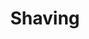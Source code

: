 ---
pid: LLP239
title: Shaving
location_transcription: 
zipcode: 
outside_phl: 
neighborhood: 
age: '12'
age_range: 6-13
instagram: 
image_file_name: LLP_239.jpg
proposal_transcription: 
topic: Unknown
topic_summary: '0'
type: Other No Form
keywords_other: pencil
credit: Paul Chavez
image_labels: 
twitter: 
facebook: 
permalink: "/monuments/llp239/"
layout: item-page
---